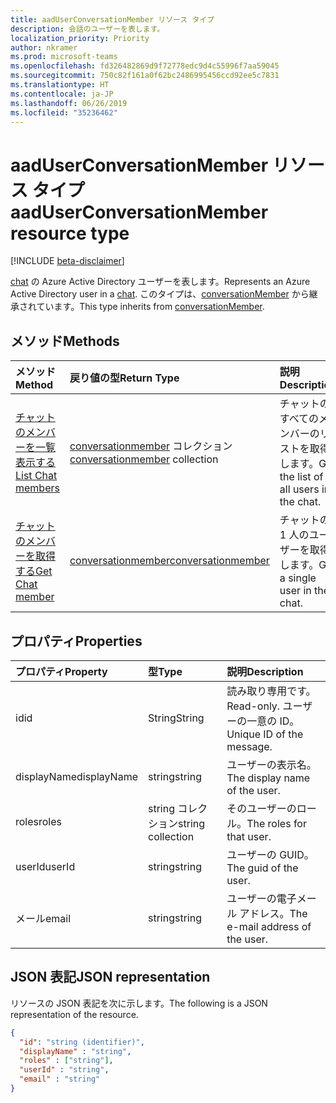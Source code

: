 ```yaml
---
title: aadUserConversationMember リソース タイプ
description: 会話のユーザーを表します。
localization_priority: Priority
author: nkramer
ms.prod: microsoft-teams
ms.openlocfilehash: fd326482869d9f72778edc9d4c55996f7aa59045
ms.sourcegitcommit: 750c82f161a0f62bc2486995456ccd92ee5c7831
ms.translationtype: HT
ms.contentlocale: ja-JP
ms.lasthandoff: 06/26/2019
ms.locfileid: "35236462"
---
```

# <a name="aaduserconversationmember-resource-type"></a><span data-ttu-id="32a7a-103">aadUserConversationMember リソース タイプ</span><span class="sxs-lookup"><span data-stu-id="32a7a-103">aadUserConversationMember resource type</span></span>

[!INCLUDE [beta-disclaimer](../../includes/beta-disclaimer.md)]

<span data-ttu-id="32a7a-104">[chat](chat.md) の Azure Active Directory ユーザーを表します。</span><span class="sxs-lookup"><span data-stu-id="32a7a-104">Represents an Azure Active Directory user in a [chat](chat.md).</span></span> <span data-ttu-id="32a7a-105">このタイプは、[conversationMember](conversationmember.md) から継承されています。</span><span class="sxs-lookup"><span data-stu-id="32a7a-105">This type inherits from [conversationMember](conversationmember.md).</span></span>

## <a name="methods"></a><span data-ttu-id="32a7a-106">メソッド</span><span class="sxs-lookup"><span data-stu-id="32a7a-106">Methods</span></span>

| <span data-ttu-id="32a7a-107">メソッド</span><span class="sxs-lookup"><span data-stu-id="32a7a-107">Method</span></span>       | <span data-ttu-id="32a7a-108">戻り値の型</span><span class="sxs-lookup"><span data-stu-id="32a7a-108">Return Type</span></span>  |<span data-ttu-id="32a7a-109">説明</span><span class="sxs-lookup"><span data-stu-id="32a7a-109">Description</span></span>|
|:---------------|:--------|:----------|
|[<span data-ttu-id="32a7a-110">チャットのメンバーを一覧表示する</span><span class="sxs-lookup"><span data-stu-id="32a7a-110">List Chat members</span></span>](../api/conversationmember-list.md) | <span data-ttu-id="32a7a-111">[conversationmember](conversationmember.md) コレクション</span><span class="sxs-lookup"><span data-stu-id="32a7a-111">[conversationmember](conversationmember.md) collection</span></span> | <span data-ttu-id="32a7a-112">チャットのすべてのメンバーのリストを取得します。</span><span class="sxs-lookup"><span data-stu-id="32a7a-112">Get the list of all users in the chat.</span></span>|
|[<span data-ttu-id="32a7a-113">チャットのメンバーを取得する</span><span class="sxs-lookup"><span data-stu-id="32a7a-113">Get Chat member</span></span>](../api/conversationmember-get.md) | [<span data-ttu-id="32a7a-114">conversationmember</span><span class="sxs-lookup"><span data-stu-id="32a7a-114">conversationmember</span></span>](conversationmember.md) | <span data-ttu-id="32a7a-115">チャットの 1 人のユーザーを取得します。</span><span class="sxs-lookup"><span data-stu-id="32a7a-115">Get a single user in the chat.</span></span>|

## <a name="properties"></a><span data-ttu-id="32a7a-116">プロパティ</span><span class="sxs-lookup"><span data-stu-id="32a7a-116">Properties</span></span>
| <span data-ttu-id="32a7a-117">プロパティ</span><span class="sxs-lookup"><span data-stu-id="32a7a-117">Property</span></span>     | <span data-ttu-id="32a7a-118">型</span><span class="sxs-lookup"><span data-stu-id="32a7a-118">Type</span></span>   |<span data-ttu-id="32a7a-119">説明</span><span class="sxs-lookup"><span data-stu-id="32a7a-119">Description</span></span>|
|:---------------|:--------|:----------|
|<span data-ttu-id="32a7a-120">id</span><span class="sxs-lookup"><span data-stu-id="32a7a-120">id</span></span>|<span data-ttu-id="32a7a-121">String</span><span class="sxs-lookup"><span data-stu-id="32a7a-121">String</span></span>| <span data-ttu-id="32a7a-122">読み取り専用です。</span><span class="sxs-lookup"><span data-stu-id="32a7a-122">Read-only.</span></span> <span data-ttu-id="32a7a-123">ユーザーの一意の ID。</span><span class="sxs-lookup"><span data-stu-id="32a7a-123">Unique ID of the message.</span></span>|
|<span data-ttu-id="32a7a-124">displayName</span><span class="sxs-lookup"><span data-stu-id="32a7a-124">displayName</span></span>| <span data-ttu-id="32a7a-125">string</span><span class="sxs-lookup"><span data-stu-id="32a7a-125">string</span></span> | <span data-ttu-id="32a7a-126">ユーザーの表示名。</span><span class="sxs-lookup"><span data-stu-id="32a7a-126">The display name of the user.</span></span> |
|<span data-ttu-id="32a7a-127">roles</span><span class="sxs-lookup"><span data-stu-id="32a7a-127">roles</span></span>| <span data-ttu-id="32a7a-128">string コレクション</span><span class="sxs-lookup"><span data-stu-id="32a7a-128">string collection</span></span> | <span data-ttu-id="32a7a-129">そのユーザーのロール。</span><span class="sxs-lookup"><span data-stu-id="32a7a-129">The roles for that user.</span></span> |
|<span data-ttu-id="32a7a-130">userId</span><span class="sxs-lookup"><span data-stu-id="32a7a-130">userId</span></span>| <span data-ttu-id="32a7a-131">string</span><span class="sxs-lookup"><span data-stu-id="32a7a-131">string</span></span> | <span data-ttu-id="32a7a-132">ユーザーの GUID。</span><span class="sxs-lookup"><span data-stu-id="32a7a-132">The guid of the user.</span></span> |
|<span data-ttu-id="32a7a-133">メール</span><span class="sxs-lookup"><span data-stu-id="32a7a-133">email</span></span>| <span data-ttu-id="32a7a-134">string</span><span class="sxs-lookup"><span data-stu-id="32a7a-134">string</span></span>  | <span data-ttu-id="32a7a-135">ユーザーの電子メール アドレス。</span><span class="sxs-lookup"><span data-stu-id="32a7a-135">The e-mail address of the user.</span></span> |

## <a name="json-representation"></a><span data-ttu-id="32a7a-136">JSON 表記</span><span class="sxs-lookup"><span data-stu-id="32a7a-136">JSON representation</span></span>

<span data-ttu-id="32a7a-137">リソースの JSON 表記を次に示します。</span><span class="sxs-lookup"><span data-stu-id="32a7a-137">The following is a JSON representation of the resource.</span></span>

<!-- {
  "blockType": "resource",
  "baseType": "microsoft.graph.entity",
  "@odata.type": "microsoft.graph.aadUserConversationMember"
}-->

```json
{
  "id": "string (identifier)",
  "displayName" : "string",
  "roles" : ["string"],
  "userId" : "string",
  "email" : "string"
}

```

<!-- uuid: 8fcb5dbc-d5aa-4681-8e31-b001d5168d79
2015-10-25 14:57:30 UTC -->
<!--
{
  "type": "#page.annotation",
  "description": "aadUserConversationMember",
  "keywords": "",
  "section": "documentation",
  "tocPath": "",
  "suppressions": []
}
-->
